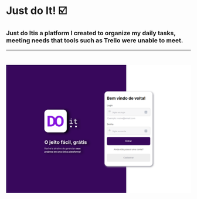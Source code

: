 # Just do It!  ☑️

### Just do Itis a platform I created to organize my daily tasks, meeting needs that tools such as Trello were unable to meet.
---
<h1 align="center">
	<img src="./src/assets/do-it.png "/>
</h1>
